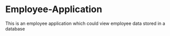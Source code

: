 # Employee-Application
This is an employee application which could view employee data stored in a database
